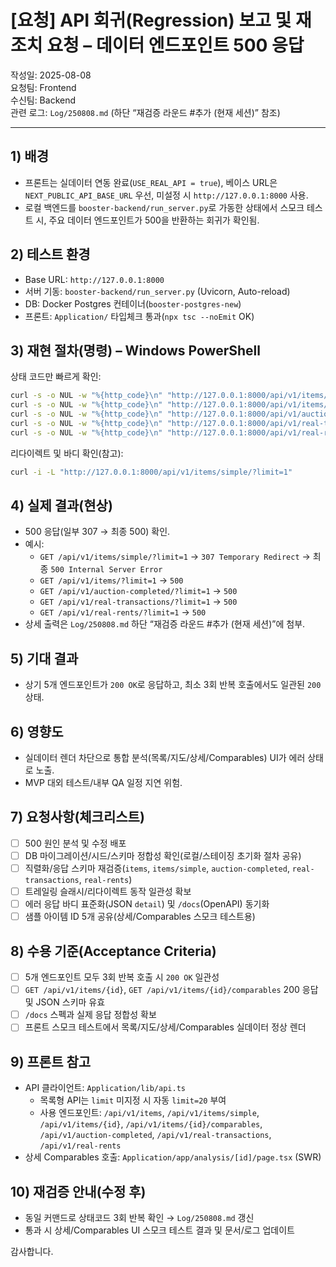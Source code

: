 # [요청] API 회귀(Regression) 보고 및 재조치 요청 – 데이터 엔드포인트 500 응답

작성일: 2025-08-08  
요청팀: Frontend  
수신팀: Backend  
관련 로그: `Log/250808.md` (하단 “재검증 라운드 #추가 (현재 세션)” 참조)

---

## 1) 배경

- 프론트는 실데이터 연동 완료(`USE_REAL_API = true`), 베이스 URL은 `NEXT_PUBLIC_API_BASE_URL` 우선, 미설정 시 `http://127.0.0.1:8000` 사용.
- 로컬 백엔드를 `booster-backend/run_server.py`로 가동한 상태에서 스모크 테스트 시, 주요 데이터 엔드포인트가 500을 반환하는 회귀가 확인됨.

## 2) 테스트 환경

- Base URL: `http://127.0.0.1:8000`
- 서버 기동: `booster-backend/run_server.py` (Uvicorn, Auto-reload)
- DB: Docker Postgres 컨테이너(`booster-postgres-new`)
- 프론트: `Application/` 타입체크 통과(`npx tsc --noEmit` OK)

## 3) 재현 절차(명령) – Windows PowerShell

상태 코드만 빠르게 확인:

```bash
curl -s -o NUL -w "%{http_code}\n" "http://127.0.0.1:8000/api/v1/items/simple?limit=1"
curl -s -o NUL -w "%{http_code}\n" "http://127.0.0.1:8000/api/v1/items/?limit=1"
curl -s -o NUL -w "%{http_code}\n" "http://127.0.0.1:8000/api/v1/auction-completed/?limit=1"
curl -s -o NUL -w "%{http_code}\n" "http://127.0.0.1:8000/api/v1/real-transactions/?limit=1"
curl -s -o NUL -w "%{http_code}\n" "http://127.0.0.1:8000/api/v1/real-rents/?limit=1"
```

리다이렉트 및 바디 확인(참고):

```bash
curl -i -L "http://127.0.0.1:8000/api/v1/items/simple/?limit=1"
```

## 4) 실제 결과(현상)

- 500 응답(일부 307 → 최종 500) 확인.
- 예시:
  - `GET /api/v1/items/simple/?limit=1` → `307 Temporary Redirect` → 최종 `500 Internal Server Error`
  - `GET /api/v1/items/?limit=1` → `500`
  - `GET /api/v1/auction-completed/?limit=1` → `500`
  - `GET /api/v1/real-transactions/?limit=1` → `500`
  - `GET /api/v1/real-rents/?limit=1` → `500`
- 상세 출력은 `Log/250808.md` 하단 “재검증 라운드 #추가 (현재 세션)”에 첨부.

## 5) 기대 결과

- 상기 5개 엔드포인트가 `200 OK`로 응답하고, 최소 3회 반복 호출에서도 일관된 `200` 상태.

## 6) 영향도

- 실데이터 렌더 차단으로 통합 분석(목록/지도/상세/Comparables) UI가 에러 상태로 노출.
- MVP 대외 테스트/내부 QA 일정 지연 위험.

## 7) 요청사항(체크리스트)

- [ ] 500 원인 분석 및 수정 배포
- [ ] DB 마이그레이션/시드/스키마 정합성 확인(로컬/스테이징 초기화 절차 공유)
- [ ] 직렬화/응답 스키마 재검증(`items`, `items/simple`, `auction-completed`, `real-transactions`, `real-rents`)
- [ ] 트레일링 슬래시/리다이렉트 동작 일관성 확보
- [ ] 에러 응답 바디 표준화(JSON `detail`) 및 `/docs`(OpenAPI) 동기화
- [ ] 샘플 아이템 ID 5개 공유(상세/Comparables 스모크 테스트용)

## 8) 수용 기준(Acceptance Criteria)

- [ ] 5개 엔드포인트 모두 3회 반복 호출 시 `200 OK` 일관성
- [ ] `GET /api/v1/items/{id}`, `GET /api/v1/items/{id}/comparables` 200 응답 및 JSON 스키마 유효
- [ ] `/docs` 스펙과 실제 응답 정합성 확보
- [ ] 프론트 스모크 테스트에서 목록/지도/상세/Comparables 실데이터 정상 렌더

## 9) 프론트 참고

- API 클라이언트: `Application/lib/api.ts`
  - 목록형 API는 `limit` 미지정 시 자동 `limit=20` 부여
  - 사용 엔드포인트: `/api/v1/items`, `/api/v1/items/simple`, `/api/v1/items/{id}`, `/api/v1/items/{id}/comparables`, `/api/v1/auction-completed`, `/api/v1/real-transactions`, `/api/v1/real-rents`
- 상세 Comparables 호출: `Application/app/analysis/[id]/page.tsx` (SWR)

## 10) 재검증 안내(수정 후)

- 동일 커맨드로 상태코드 3회 반복 확인 → `Log/250808.md` 갱신
- 통과 시 상세/Comparables UI 스모크 테스트 결과 및 문서/로그 업데이트

감사합니다.
